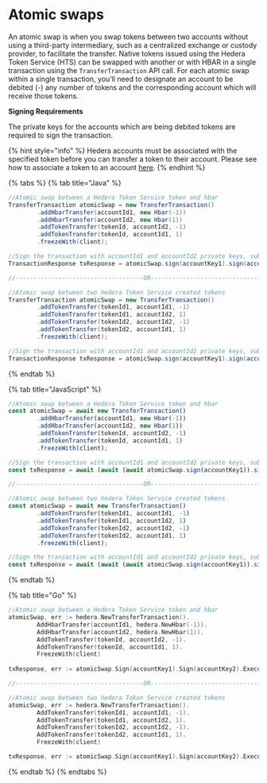 # Atomic swaps

An atomic swap is when you swap tokens between two accounts without using a third-party intermediary, such as a centralized exchange or custody provider, to facilitate the transfer. Native tokens issued using the Hedera Token Service (HTS) can be swapped with another or with HBAR in a single transaction using the `TransferTransaction` API call. For each atomic swap within a single transaction, you’ll need to designate an account to be debited (-) any number of tokens and the corresponding account which will receive those tokens.

**Signing Requirements**

The private keys for the accounts which are being debited tokens are required to sign the transaction.

{% hint style="info" %}
Hedera accounts must be associated with the specified token before you can transfer a token to their account. Please see how to associate a token to an account [here](associate-tokens-to-an-account.md).
{% endhint %}

{% tabs %}
{% tab title="Java" %}

```java
//Atomic swap between a Hedera Token Service token and hbar
TransferTransaction atomicSwap = new TransferTransaction()
        .addHbarTransfer(accountId1, new Hbar(-1))
        .addHbarTransfer(accountId2, new Hbar(1))
        .addTokenTransfer(tokenId, accountId2, -1)
        .addTokenTransfer(tokenId, accountId1, 1)
        .freezeWith(client);

//Sign the transaction with accountId1 and accountId2 private keys, submit the transaction to a Hedera network
TransactionResponse txResponse = atomicSwap.sign(accountKey1).sign(accountKey2).execute(client);

//------------------------------------OR---------------------------------------

//Atomic swap between two hedera Token Service created tokens
TransferTransaction atomicSwap = new TransferTransaction()
        .addTokenTransfer(tokenId1, accountId1, -1)
        .addTokenTransfer(tokenId1, accountId2, 1)
        .addTokenTransfer(tokenId2, accountId2, -1)
        .addTokenTransfer(tokenId2, accountId1, 1)
        .freezeWith(client);

//Sign the transaction with accountId1 and accountId2 private keys, submit the transaction to a Hedera network
TransactionResponse txResponse = atomicSwap.sign(accountKey1).sign(accountKey2).execute(client);
```

{% endtab %}

{% tab title="JavaScript" %}

```javascript
//Atomic swap between a Hedera Token Service token and hbar
const atomicSwap = await new TransferTransaction()
        .addHbarTransfer(accountId1, new Hbar(-1))
        .addHbarTransfer(accountId2, new Hbar(1))
        .addTokenTransfer(tokenId, accountId2, -1)
        .addTokenTransfer(tokenId, accountId1, 1)
        .freezeWith(client);

//Sign the transaction with accountId1 and accountId2 private keys, submit the transaction to a Hedera network
const txResponse = await (await (await atomicSwap.sign(accountKey1)).sign(accountKey2)).execute(client);

//------------------------------------OR---------------------------------------

//Atomic swap between two hedera Token Service created tokens
const atomicSwap = await new TransferTransaction()
        .addTokenTransfer(tokenId1, accountId1, -1)
        .addTokenTransfer(tokenId1, accountId2, 1)
        .addTokenTransfer(tokenId2, accountId2, -1)
        .addTokenTransfer(tokenId2, accountId1, 1)
        .freezeWith(client);

//Sign the transaction with accountId1 and accountId2 private keys, submit the transaction to a Hedera network
const txResponse = await (await (await atomicSwap.sign(accountKey1)).sign(accountKey2)).execute(client);
```

{% endtab %}

{% tab title="Go" %}

```go
//Atomic swap between a Hedera Token Service token and hbar
atomicSwap, err := hedera.NewTransferTransaction().
        AddHbarTransfer(accountId1, hedera.NewHbar(-1)).
        AddHbarTransfer(accountId2, hedera.NewHbar(1)).
        AddTokenTransfer(tokenId, accountId2, -1).
        AddTokenTransfer(tokenId, accountId1, 1).
        FreezeWith(client)
	
txResponse, err := atomicSwap.Sign(accountKey1).Sign(accountKey2).Execute(client)

//------------------------------------OR---------------------------------------

//Atomic swap between two hedera Token Service created tokens
atomicSwap, err := hedera.NewTransferTransaction().
        AddTokenTransfer(tokenId1, accountId1, -1).
        AddTokenTransfer(tokenId1, accountId2, 1).
        AddTokenTransfer(tokenId2, accountId2, -1).
        AddTokenTransfer(tokenId2, accountId1, 1).
        FreezeWith(client)

txResponse, err := atomicSwap.Sign(accountKey1).Sign(accountKey2).Execute(client)
```

{% endtab %}
{% endtabs %}
